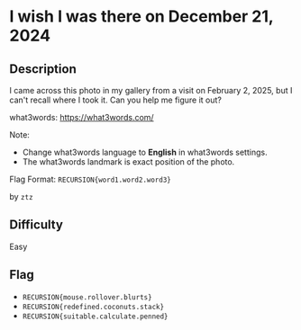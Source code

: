 # I wish I was there on December 21, 2024

## Description

I came across this photo in my gallery from a visit on February 2, 2025, but I can't recall where I took it. Can you help me figure it out?

what3words: https://what3words.com/

Note: 
- Change what3words language to **English** in what3words settings.
- The what3words landmark is exact position of the photo.

Flag Format: `RECURSION{word1.word2.word3}`

by `ztz`

## Difficulty

Easy

## Flag

- `RECURSION{mouse.rollover.blurts}`
- `RECURSION{redefined.coconuts.stack}`
- `RECURSION{suitable.calculate.penned}`
